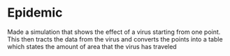 # Epidemic
Made a simulation that shows the effect of a virus starting from one point. This then tracts the
data from the virus and converts the points into a table which states the amount of area that the virus
has traveled
